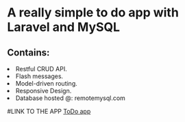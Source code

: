 # A really simple to do app with Laravel and MySQL

## Contains:
<li> Restful CRUD API. </li>
<li> Flash messages. </li>
<li> Model-driven routing. </li>
<li> Responsive Design. </li>
<li> Database hosted @: remotemysql.com</li>

#LINK TO THE APP 
<a href="http://pure-headland-98957.herokuapp.com/"> ToDo app </a>